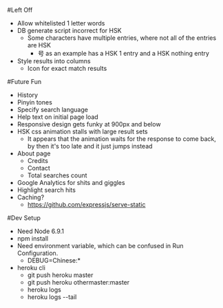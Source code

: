 #Left Off
* Allow whitelisted 1 letter words
* DB generate script incorrect for HSK
    * Some characters have multiple entries, where not all of the entries are HSK
        * 号 as an example has a HSK 1 entry and a HSK nothing entry
* Style results into columns
    * Icon for exact match results

#Future Fun
* History
* Pinyin tones
* Specify search language
* Help text on initial page load
* Responsive design gets funky at 900px and below
* HSK css animation stalls with large result sets
    * It appears that the animation waits for the response to come back, by then it's too late and it just jumps instead
* About page
    * Credits
    * Contact
    * Total searches count
* Google Analytics for shits and giggles
* Highlight search hits
* Caching?
    * https://github.com/expressjs/serve-static

#Dev Setup
* Need Node 6.9.1
* npm install
* Need environment variable, which can be confused in Run Configuration.
    * DEBUG=Chinese:*
* heroku cli
    * git push heroku master
    * git push heroku othermaster:master
    * heroku logs
    * heroku logs --tail
